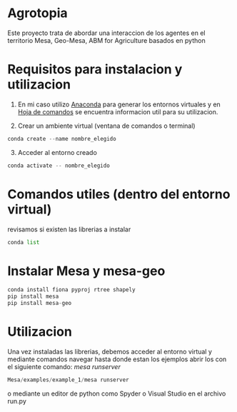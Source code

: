 # Agrotopia

Este proyecto trata de abordar una interaccion de los agentes en el territorio
 Mesa, Geo-Mesa, ABM for Agriculture
 basados en python

# Requisitos para instalacion y utilizacion

1) En mi caso utilizo [Anaconda](https://anaconda.org/) para generar los entornos virtuales y en [Hoja de comandos](https://docs.conda.io/projects/conda/en/4.6.0/_downloads/52a95608c49671267e40c689e0bc00ca/conda-cheatsheet.pdf) se encuentra informacion util para su utilizacion.

2) Crear un ambiente virtual (ventana de comandos o terminal)
```python
conda create --name nombre_elegido
```
3) Acceder al entorno creado
```python
conda activate -- nombre_elegido
```
# Comandos utiles (dentro del entorno virtual)
revisamos si existen las librerias a instalar
```python
conda list
```
# Instalar Mesa y mesa-geo
```python
conda install fiona pyproj rtree shapely
pip install mesa
pip install mesa-geo
```
# Utilizacion
Una vez instaladas las librerias, debemos acceder al entorno virtual y mediante comandos navegar hasta donde estan los ejemplos abrir los con el siguiente comando:
*mesa runserver*

```python
Mesa/examples/example_1/mesa runserver
```

o mediante un editor de python como Spyder o Visual Studio en el archivo run.py


